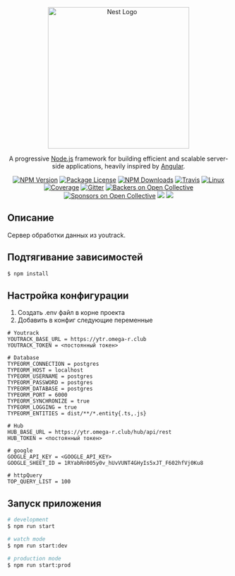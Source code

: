 <p align="center">
  <a href="http://nestjs.com/" target="blank"><img src="https://nestjs.com/img/logo_text.svg" width="320" alt="Nest Logo" /></a>
</p>

[travis-image]: https://api.travis-ci.org/nestjs/nest.svg?branch=master
[travis-url]: https://travis-ci.org/nestjs/nest
[linux-image]: https://img.shields.io/travis/nestjs/nest/master.svg?label=linux
[linux-url]: https://travis-ci.org/nestjs/nest
  
  <p align="center">A progressive <a href="http://nodejs.org" target="blank">Node.js</a> framework for building efficient and scalable server-side applications, heavily inspired by <a href="https://angular.io" target="blank">Angular</a>.</p>
    <p align="center">
<a href="https://www.npmjs.com/~nestjscore"><img src="https://img.shields.io/npm/v/@nestjs/core.svg" alt="NPM Version" /></a>
<a href="https://www.npmjs.com/~nestjscore"><img src="https://img.shields.io/npm/l/@nestjs/core.svg" alt="Package License" /></a>
<a href="https://www.npmjs.com/~nestjscore"><img src="https://img.shields.io/npm/dm/@nestjs/core.svg" alt="NPM Downloads" /></a>
<a href="https://travis-ci.org/nestjs/nest"><img src="https://api.travis-ci.org/nestjs/nest.svg?branch=master" alt="Travis" /></a>
<a href="https://travis-ci.org/nestjs/nest"><img src="https://img.shields.io/travis/nestjs/nest/master.svg?label=linux" alt="Linux" /></a>
<a href="https://coveralls.io/github/nestjs/nest?branch=master"><img src="https://coveralls.io/repos/github/nestjs/nest/badge.svg?branch=master#5" alt="Coverage" /></a>
<a href="https://gitter.im/nestjs/nestjs?utm_source=badge&utm_medium=badge&utm_campaign=pr-badge&utm_content=body_badge"><img src="https://badges.gitter.im/nestjs/nestjs.svg" alt="Gitter" /></a>
<a href="https://opencollective.com/nest#backer"><img src="https://opencollective.com/nest/backers/badge.svg" alt="Backers on Open Collective" /></a>
<a href="https://opencollective.com/nest#sponsor"><img src="https://opencollective.com/nest/sponsors/badge.svg" alt="Sponsors on Open Collective" /></a>
  <a href="https://paypal.me/kamilmysliwiec"><img src="https://img.shields.io/badge/Donate-PayPal-dc3d53.svg"/></a>
  <a href="https://twitter.com/nestframework"><img src="https://img.shields.io/twitter/follow/nestframework.svg?style=social&label=Follow"></a>
</p>
  <!--[![Backers on Open Collective](https://opencollective.com/nest/backers/badge.svg)](https://opencollective.com/nest#backer)
  [![Sponsors on Open Collective](https://opencollective.com/nest/sponsors/badge.svg)](https://opencollective.com/nest#sponsor)-->

## Описание

Сервер обработки данных из youtrack.

## Подтягивание зависимостей

```bash
$ npm install
```

## Настройка конфигурации

1) Создать .env файл в корне проекта
2) Добавить в конфиг следующие переменные

```.dotenv
# Youtrack
YOUTRACK_BASE_URL = https://ytr.omega-r.club
YOUTRACK_TOKEN = <постоянный токен>

# Database
TYPEORM_CONNECTION = postgres
TYPEORM_HOST = localhost
TYPEORM_USERNAME = postgres
TYPEORM_PASSWORD = postgres
TYPEORM_DATABASE = postgres
TYPEORM_PORT = 6000
TYPEORM_SYNCHRONIZE = true
TYPEORM_LOGGING = true
TYPEORM_ENTITIES = dist/**/*.entity{.ts,.js}

# Hub
HUB_BASE_URL = https://ytr.omega-r.club/hub/api/rest
HUB_TOKEN = <постоянный токен>

# google
GOOGLE_API_KEY = <GOOGLE_API_KEY>
GOOGLE_SHEET_ID = 1RYabRn005y0v_hUvVUNT4GHyIs5xJT_F602hfVj0Ku8

# httpQuery
TOP_QUERY_LIST = 100
```

## Запуск приложения

```bash
# development
$ npm run start

# watch mode
$ npm run start:dev

# production mode
$ npm run start:prod
```